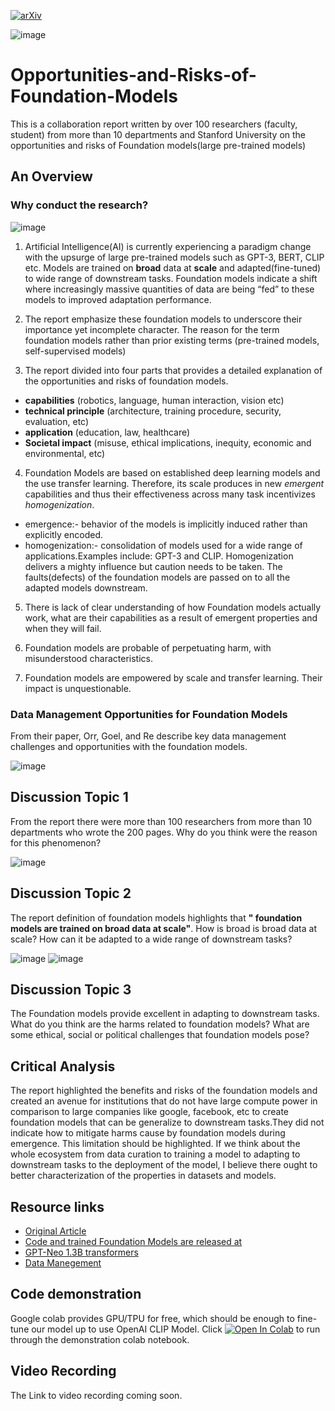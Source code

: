 
[![arXiv](https://img.shields.io/badge/arXiv-22108.07258-f9f107.svg)](https://arxiv.org/abs/2108.07258)

![image](images/Elmo.png)

# Opportunities-and-Risks-of-Foundation-Models
This is a collaboration report written by over 100 researchers (faculty, student) from more than 10 departments and Stanford University on the opportunities and risks of Foundation models(large pre-trained models)

## An Overview

### Why conduct the research?

![image](images/whyresearch.png)

1. Artificial Intelligence(AI) is currently experiencing a paradigm change with the upsurge of large pre-trained models such as GPT-3, BERT, CLIP etc. Models are trained on **broad** data at **scale** and adapted(fine-tuned) to wide range of downstream tasks. Foundation models indicate a shift where increasingly massive quantities of data are being “fed” to these models to improved adaptation performance.

2. The report emphasize these foundation models to underscore their importance yet incomplete character. The reason for the term foundation models rather than prior existing terms (pre-trained models, self-supervised models)

3. The report divided into four parts that provides a detailed explanation of the opportunities and risks of foundation models.
- **capabilities** (robotics, language, human interaction, vision etc)
- **technical principle** (architecture, training procedure, security, evaluation, etc)
- **application** (education, law, healthcare)
- **Societal impact** (misuse, ethical implications, inequity, economic and environmental, etc)

4. Foundation Models are based on established deep learning models and the use transfer learning. Therefore, its scale produces in new *emergent* capabilities and thus their effectiveness across many task incentivizes *homogenization*.
- emergence:- behavior of the models is implicitly induced rather than explicitly encoded.
- homogenization:- consolidation of models used for a wide range of applications.Examples include: GPT-3 and CLIP. Homogenization delivers a mighty influence but caution needs to be taken. The faults(defects) of the foundation models are passed on to all the adapted models downstream.   

5. There is lack of clear understanding of how Foundation models actually work, what are their capabilities as a result of emergent properties and when they will fail.

6. Foundation models are probable of perpetuating harm, with misunderstood characteristics.

7. Foundation models are empowered by scale and transfer learning. Their impact is unquestionable.  

### Data Management Opportunities for Foundation Models

From their paper, Orr, Goel, and Re  describe key data management challenges and opportunities with the foundation models.

![image](images/Foundationmodels.png)


## Discussion Topic 1

From the report there were more than 100 researchers from more than 10 departments who wrote the 200 pages. Why do you think were the reason for this phenomenon?

![image](images/paper.png)


## Discussion Topic 2

The report definition of foundation models highlights that **" foundation models are trained on broad data at scale"**. How is broad is broad data at scale? How can it be adapted to a wide range of downstream tasks?

![image](images/distributions1.png)  ![image](images/distribution2.png)


## Discussion Topic 3

The Foundation models provide excellent in adapting to downstream tasks. What do you think are the harms related to foundation models? What are some ethical, social or political challenges that foundation models pose?


## Critical Analysis

The report highlighted the benefits and risks of the foundation models and created an avenue for institutions that do not have large compute power in comparison to large companies like google, facebook, etc to create foundation models that can be generalize to downstream tasks.They did not indicate how to mitigate harms cause by foundation models during emergence. This limitation should be highlighted. If we think about the whole ecosystem from data curation to training a model to adapting to downstream tasks to the deployment of the model, I believe there ought to better characterization of the properties in datasets and models.

## Resource links

* [Original Article](https://arxiv.org/abs/2108.07258)
* [Code and trained Foundation Models are released at ](https://github.com/stanford-crfm/transformers)
* [GPT-Neo 1.3B transformers](https://huggingface.co/EleutherAI/gpt-neo-1.3B)
* [Data Manegement](http://cidrdb.org/cidr2022/papers/p51-orr.pdf)

## Code demonstration

Google colab provides GPU/TPU for free, which should be enough to fine-tune our model up to use OpenAI CLIP Model.
Click [![Open In Colab](https://colab.research.google.com/assets/colab-badge.svg)](https://colab.research.google.com/drive/1_houFU82nyHqcEyFb7zBAJ0eYt_isBB_#scrollTo=DgPpmF-Uy5XY) to run through the demonstration colab notebook.

## Video Recording

The Link to video recording coming soon.
